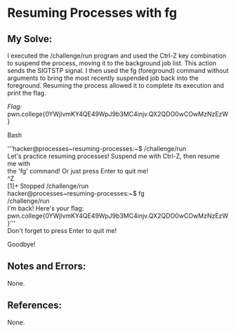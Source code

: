 # Resuming Processes with fg


## My Solve:
I executed the /challenge/run program and used the Ctrl-Z key combination to suspend the process, moving it to the background job list. 
This action sends the SIGTSTP signal. I then used the fg (foreground) command without arguments to bring the most recently suspended job back into the foreground. 
Resuming the process allowed it to complete its execution and print the flag.

*Flag:* pwn.college{0YWjlvmKY4QE49WpJ9b3MC4injv.QX2QDO0wCOwMzNzEzW}

Bash

'''hacker@processes\~resuming-processes:\~$ /challenge/run                         
Let's practice resuming processes! Suspend me with Ctrl-Z, then resume me with               
the 'fg' command! Or just press Enter to quit me!            
^Z          
[1]+  Stopped                 /challenge/run            
hacker@processes\~resuming-processes:~$ fg           
/challenge/run                
I'm back! Here's your flag:        
pwn.college{0YWjlvmKY4QE49WpJ9b3MC4injv.QX2QDO0wCOwMzNzEzW}'''           
Don't forget to press Enter to quit me!          

Goodbye!            


## Notes and Errors:
None.

## References:
None.
